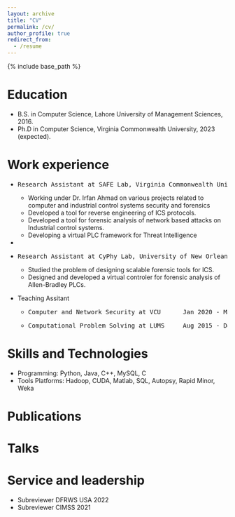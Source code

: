 ```yaml
---
layout: archive
title: "CV"
permalink: /cv/
author_profile: true
redirect_from:
  - /resume
---
```


{% include base_path %}

Education
======
* B.S. in Computer Science, Lahore University of Management Sciences, 2016.
* Ph.D in Computer Science, Virginia Commonwealth University, 2023 (expected).

Work experience
======
* <pre>Research Assistant at SAFE Lab, Virginia Commonwealth University               Aug 2018 - Present </pre>
  * Working under Dr. Irfan Ahmad on various projects related to computer and industrial control systems security
and forensics
  * Developed a tool for reverse engineering of ICS protocols.
  * Developed a tool for forensic analysis of network based attacks on Industrial control systems.
  * Developing a virtual PLC framework for Threat Intelligence

* 
* <pre>Research Assistant at CyPhy Lab, University of New Orleans                     Aug 2017 - Jul2018  </pre>
  * Studied the problem of designing scalable forensic tools for ICS.
  * Designed and developed a virtual controler for forensic analysis of Allen-Bradley PLCs.

* Teaching Assitant
  * <pre>Computer and Network Security at VCU      Jan 2020 - May 2020 </pre>
  * <pre>Computational Problem Solving at LUMS     Aug 2015 - Dec 2015 </pre>


Skills and Technologies
======
* Programming: Python, Java, C++, MySQL, C
* Tools Platforms: Hadoop, CUDA, Matlab, SQL, Autopsy, Rapid Minor, Weka


Publications
======

  
Talks
======
 
  

  
Service and leadership
======
* Subreviewer DFRWS USA 2022	
* Subreviewer CIMSS 2021	

